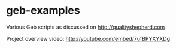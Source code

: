 geb-examples
============

Various Geb scripts as discussed on http://qualityshepherd.com

Project overview video: http://youtube.com/embed/7ufBPYXYXDg